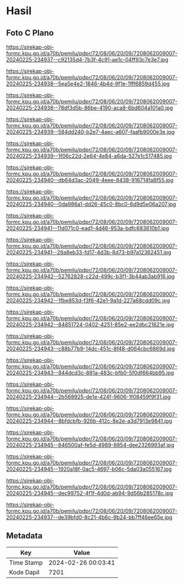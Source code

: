 # Hasil

## Foto C Plano

https://sirekap-obj-formc.kpu.go.id/a70b/pemilu/pdpr/72/08/06/20/09/7208062009007-20240225-234937--c92135d4-7b3f-4c91-ae1c-04ff93c7e3e7.jpg

https://sirekap-obj-formc.kpu.go.id/a70b/pemilu/pdpr/72/08/06/20/09/7208062009007-20240225-234938--5ea5e4e2-1846-4b4d-9f1e-1fff6859d455.jpg

https://sirekap-obj-formc.kpu.go.id/a70b/pemilu/pdpr/72/08/06/20/09/7208062009007-20240225-234938--78df3d5b-86be-4190-aca8-6bd604a101a0.jpg

https://sirekap-obj-formc.kpu.go.id/a70b/pemilu/pdpr/72/08/06/20/09/7208062009007-20240225-234939--584dd240-b2e7-4aec-a607-faafb9000e3e.jpg

https://sirekap-obj-formc.kpu.go.id/a70b/pemilu/pdpr/72/08/06/20/09/7208062009007-20240225-234939--1f06c22d-2e64-4e84-a6da-527e1c517485.jpg

https://sirekap-obj-formc.kpu.go.id/a70b/pemilu/pdpr/72/08/06/20/09/7208062009007-20240225-234940--db64d3ac-2049-4eee-8438-916714fa8f55.jpg

https://sirekap-obj-formc.kpu.go.id/a70b/pemilu/pdpr/72/08/06/20/09/7208062009007-20240225-234940--0da986a1-dd26-45c0-8bc0-6d9d5e06a207.jpg

https://sirekap-obj-formc.kpu.go.id/a70b/pemilu/pdpr/72/08/06/20/09/7208062009007-20240225-234941--11d071c0-ead1-4d46-953a-bdfc683610b1.jpg

https://sirekap-obj-formc.kpu.go.id/a70b/pemilu/pdpr/72/08/06/20/09/7208062009007-20240225-234941--28a8eb33-fd17-4d3b-8d73-b97a12362451.jpg

https://sirekap-obj-formc.kpu.go.id/a70b/pemilu/pdpr/72/08/06/20/09/7208062009007-20240225-234942--52762828-c22d-499c-b3f1-3b44ab3ab916.jpg

https://sirekap-obj-formc.kpu.go.id/a70b/pemilu/pdpr/72/08/06/20/09/7208062009007-20240225-234942--1fbe853d-f3f6-42e1-9a1d-227a68cdd09c.jpg

https://sirekap-obj-formc.kpu.go.id/a70b/pemilu/pdpr/72/08/06/20/09/7208062009007-20240225-234942--84851724-0402-4251-85e2-ee2dbc21621e.jpg

https://sirekap-obj-formc.kpu.go.id/a70b/pemilu/pdpr/72/08/06/20/09/7208062009007-20240225-234943--c88b77b9-14dc-451c-8f48-d064cbc6869d.jpg

https://sirekap-obj-formc.kpu.go.id/a70b/pemilu/pdpr/72/08/06/20/09/7208062009007-20240225-234943--844dcd3c-881a-483c-bfb0-5f0df664bb95.jpg

https://sirekap-obj-formc.kpu.go.id/a70b/pemilu/pdpr/72/08/06/20/09/7208062009007-20240225-234944--2b568925-de1e-424f-9606-1f08459f9f31.jpg

https://sirekap-obj-formc.kpu.go.id/a70b/pemilu/pdpr/72/08/06/20/09/7208062009007-20240225-234944--8bfdcbfb-926b-412c-8e2e-a3d7913e9841.jpg

https://sirekap-obj-formc.kpu.go.id/a70b/pemilu/pdpr/72/08/06/20/09/7208062009007-20240225-234945--846500af-fe5d-4989-8854-dee2326993af.jpg

https://sirekap-obj-formc.kpu.go.id/a70b/pemilu/pdpr/72/08/06/20/09/7208062009007-20240225-234945--1920a18f-0ac5-4697-b06c-5da03a055167.jpg

https://sirekap-obj-formc.kpu.go.id/a70b/pemilu/pdpr/72/08/06/20/09/7208062009007-20240225-234945--dec99752-4f1f-4d0d-ab94-9d56b285178c.jpg

https://sirekap-obj-formc.kpu.go.id/a70b/pemilu/pdpr/72/08/06/20/09/7208062009007-20240225-234937--de39bfd0-8c21-4b6c-9b24-bb7ff46ee65e.jpg


## Metadata

| Key        | Value               |
| ---------- | ------------------- |
| Time Stamp | 2024-02-26 00:03:41 |
| Kode Dapil | 7201                |



